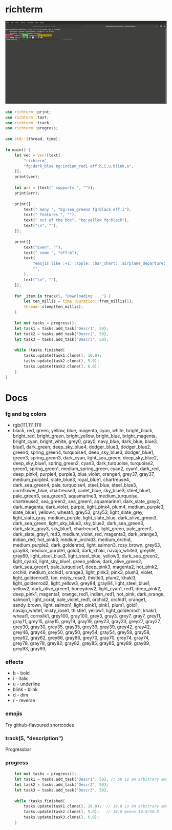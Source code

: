 # richterm

![](https://github.com/Abdur-rahmaanJ/richterm/blob/stable/richterm.gif)


```rust
use richterm::print;
use richterm::text;
use richterm::track;
use richterm::progress;

use std::{thread, time};

fn main() {
    let vec = vec![text(
        "richterm",
        "fg:dark_blue bg:indian_red1 eff:b,i,u,blink,s",
    )];
    print(vec);

    let arr = [text(" supports ", "")];
    print(arr);

    print([
        text(" many ", "bg:sea_green2 fg:black eff:i"),
        text(" features ", ""),
        text(" out of the box", "bg:yellow fg:black"),
        text("\n", ""),
    ]);

    print([
        text("Even", ""),
        text(" some ", "eff:b"),
        text(
            "emojis like :+1: :apple: :bar_chart: :airplane_departure: :baguette_bread: :minibus:",
            "",
        ),
        text("\n", ""),
    ]);

    for _item in track(5, "Downloading ...") {
        let ten_millis = time::Duration::from_millis(5);
        thread::sleep(ten_millis);
    }
    
    let mut tasks = progress();
    let task1 = tasks.add_task("Descr1", 50);
    let task2 = tasks.add_task("Descr2", 50); 
    let task3 = tasks.add_task("Descr3", 50);
    
    while !tasks.finished{
        tasks.update(task1.clone(), 10.0);
        tasks.update(task2.clone(), 5.0);
        tasks.update(task3.clone(), 6.0);
    } 
}

```


# Docs


### fg and bg colors

- rgb(111,111,111)
- black, red, green, yellow, blue, magenta, cyan, white, bright_black, bright_red, bright_green, bright_yellow, bright_blue, bright_magenta, bright_cyan, bright_white, grey0, gray0, navy_blue, dark_blue, blue3, blue1, dark_green, deep_sky_blue4, dodger_blue3, dodger_blue2, green4, spring_green4, turquoise4, deep_sky_blue3, dodger_blue1, green3, spring_green3, dark_cyan, light_sea_green, deep_sky_blue2, deep_sky_blue1, spring_green2, cyan3, dark_turquoise, turquoise2, green1, spring_green1, medium_spring_green, cyan2, cyan1, dark_red, deep_pink4, purple4, purple3, blue_violet, orange4, grey37, gray37, medium_purple4, slate_blue3, royal_blue1, chartreuse4, dark_sea_green4, pale_turquoise4, steel_blue, steel_blue3, cornflower_blue, chartreuse3, cadet_blue, sky_blue3, steel_blue1, pale_green3, sea_green3, aquamarine3, medium_turquoise, chartreuse2, sea_green2, sea_green1, aquamarine1, dark_slate_gray2, dark_magenta, dark_violet, purple, light_pink4, plum4, medium_purple3, slate_blue1, yellow4, wheat4, grey53, gray53, light_slate_grey, light_slate_gray, medium_purple, light_slate_blue, dark_olive_green3, dark_sea_green, light_sky_blue3, sky_blue2, dark_sea_green3, dark_slate_gray3, sky_blue1, chartreuse1, light_green, pale_green1, dark_slate_gray1, red3, medium_violet_red, magenta3, dark_orange3, indian_red, hot_pink3, medium_orchid3, medium_orchid, medium_purple2, dark_goldenrod, light_salmon3, rosy_brown, grey63, gray63, medium_purple1, gold3, dark_khaki, navajo_white3, grey69, gray69, light_steel_blue3, light_steel_blue, yellow3, dark_sea_green2, light_cyan3, light_sky_blue1, green_yellow, dark_olive_green2, dark_sea_green1, pale_turquoise1, deep_pink3, magenta2, hot_pink2, orchid, medium_orchid1, orange3, light_pink3, pink3, plum3, violet, light_goldenrod3, tan, misty_rose3, thistle3, plum2, khaki3, light_goldenrod2, light_yellow3, grey84, gray84, light_steel_blue1, yellow2, dark_olive_green1, honeydew2, light_cyan1, red1, deep_pink2, deep_pink1, magenta1, orange_red1, indian_red1, hot_pink, dark_orange, salmon1, light_coral, pale_violet_red1, orchid2, orchid1, orange1, sandy_brown, light_salmon1, light_pink1, pink1, plum1, gold1, navajo_white1, misty_rose1, thistle1, yellow1, light_goldenrod1, khaki1, wheat1, cornsilk1, grey100, gray100, grey3, gray3, grey7, gray7, grey11, gray11, grey15, gray15, grey19, gray19, grey23, gray23, grey27, gray27, grey30, gray30, grey35, gray35, grey39, gray39, grey42, gray42, grey46, gray46, grey50, gray50, grey54, gray54, grey58, gray58, grey62, gray62, grey66, gray66, grey70, gray70, grey74, gray74, grey78, gray78, grey82, gray82, grey85, gray85, grey89, gray89, grey93, gray93, 


### effects

- b - bold
- i - italic
- u - underline
- blink - blink
- d - dim
- r - reverse

### emojis

Try github-flavoured shortcodes

### track(5, "description")

Progressbar

### progress

```rust
    let mut tasks = progress();
    let task1 = tasks.add_task("Descr1", 50); // 50 is an arbitrary amount
    let task2 = tasks.add_task("Descr2", 50); 
    let task3 = tasks.add_task("Descr3", 50);
    
    while !tasks.finished{
        tasks.update(task1.clone(), 10.0);  // 10.0 is an arbitrary amount to move the progress bar
        tasks.update(task2.clone(), 5.0);   // 10.0 means 10.0/50.0
        tasks.update(task3.clone(), 6.0);
    } 
```
